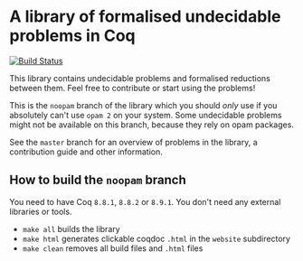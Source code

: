 # A library of formalised undecidable problems in Coq

[![Build Status](https://travis-ci.org/uds-psl/coq-library-undecidability.svg?branch=noopam)](https://travis-ci.org/uds-psl/coq-library-undecidability)

This library contains undecidable problems and formalised reductions between them.
Feel free to contribute or start using the problems!

This is the `noopam` branch of the library which you should *only* use if you absolutely can't use `opam 2` on your system.
Some undecidable problems might not be available on this branch, because they rely on opam packages.

See the `master` branch for an overview of problems in the library, a contribution guide and other information.

## How to build the `noopam` branch

You need to have Coq `8.8.1`, `8.8.2` or `8.9.1`. You don't need any external libraries or tools.

- `make all` builds the library
- `make html` generates clickable coqdoc `.html` in the `website` subdirectory
- `make clean` removes all build files and `.html` files
